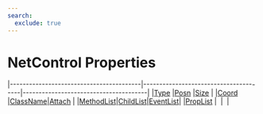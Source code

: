 ```yaml
---
search:
  exclude: true
---
```


<h1 class="heading"><span class="name">NetControl Properties</span></h1>

|-----------------------------------------|---------------------------------------|---------------------------------------|
|[Type](../properties/type.md)            |[Posn](../properties/posn.md)          |[Size](../properties/size.md)          |
|[Coord](../properties/coord.md)          |[ClassName](../properties/classname.md)|[Attach](../properties/attach.md)      |
|[MethodList](../properties/methodlist.md)|[ChildList](../properties/childlist.md)|[EventList](../properties/eventlist.md)|
|[PropList](../properties/proplist.md)    |&nbsp;                                 |&nbsp;                                 |

